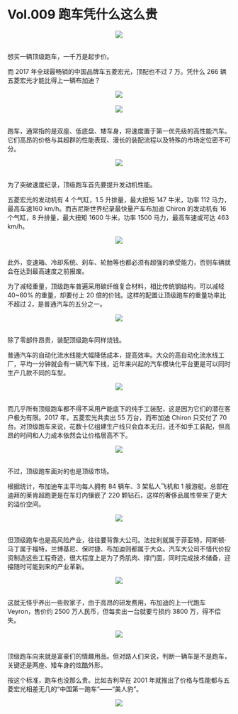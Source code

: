 # Vol.009 跑车凭什么这么贵

<div align=center>
  <img src="https://cdn.jsdelivr.net/gh/XxLittleCxX/paperclip-static/009/cover.gif">
</div>
<br />

想买一辆顶级跑车，一千万是起步价。

而 2017 年全球最畅销的中国品牌车五菱宏光，顶配也不过 7 万。凭什么 266 辆五菱宏光才能比得上一辆布加迪？

<div align=center>
  <img src="https://cdn.jsdelivr.net/gh/XxLittleCxX/paperclip-static/009/1.jpg">
</div>
<br />

<div align=center>
  <img src="https://cdn.jsdelivr.net/gh/XxLittleCxX/paperclip-static/009/2.jpg">
</div>
<br />

跑车，通常指的是双座、低底盘、矮车身，将速度置于第一优先级的高性能汽车。它们高昂的价格与其超群的性能表现、漫长的装配流程以及特殊的市场定位密不可分。 

<div align=center>
  <img src="https://cdn.jsdelivr.net/gh/XxLittleCxX/paperclip-static/009/3.jpg">
</div>
<br />

为了突破速度纪录，顶级跑车首先要提升发动机性能。

五菱宏光的发动机有 4 个气缸，1.5 升排量，最大扭矩 147 牛米，功率 112 马力，最高车速160 km/h。而吉尼斯世界纪录最快量产车布加迪 Chiron 的发动机有 16 个气缸，8 升排量，最大扭矩 1600 牛米，功率 1500 马力，最高车速或可达 463 km/h。

<div align=center>
  <img src="https://cdn.jsdelivr.net/gh/XxLittleCxX/paperclip-static/009/4.jpg">
</div>
<br />

此外，变速箱、冷却系统、刹车、轮胎等也都必须有超强的承受能力，否则车辆就会在达到最高速度之前报废。

为了减轻重量，顶级跑车普遍采用碳纤维复合材料，相比传统钢结构，可以减轻 40~60% 的重量，却要付上 20 倍的价钱。这样的配置让顶级跑车的重量功率比不超过 2，是普通汽车的五分之一。

<div align=center>
  <img src="https://cdn.jsdelivr.net/gh/XxLittleCxX/paperclip-static/009/5.jpg">
</div>
<br />

除了零部件昂贵，装配顶级跑车同样烧钱。

普通汽车的自动化流水线能大幅降低成本，提高效率。大众的高自动化流水线工厂，平均一分钟就会有一辆汽车下线，近年来兴起的汽车模块化平台更是可以同时生产几款不同的车型。

<div align=center>
  <img src="https://cdn.jsdelivr.net/gh/XxLittleCxX/paperclip-static/009/6.gif">
</div>
<br />

而几乎所有顶级跑车都不得不采用产能底下的纯手工装配，这是因为它们的潜在客户极为有限。2017 年，五菱宏光共卖出 55 万台，而布加迪 Chiron 只交付了 70 台。对顶级跑车来说，花数十亿组建生产线只会血本无归，还不如手工装配，但高昂的时间和人力成本依然会让价格居高不下。

<div align=center>
  <img src="https://cdn.jsdelivr.net/gh/XxLittleCxX/paperclip-static/009/7.gif">
</div>
<br />

不过，顶级跑车面对的也是顶级市场。

根据统计，布加迪车主平均每人拥有 84 辆车、3 架私人飞机和 1 艘游艇。总部在迪拜的莱肯超跑更是在车灯内镶嵌了 220 颗钻石，这样的奢侈品属性带来了更大的溢价空间。

<div align=center>
  <img src="https://cdn.jsdelivr.net/gh/XxLittleCxX/paperclip-static/009/8.jpg">
</div>
<br />

但顶级跑车也是高风险产业，往往要背靠大公司。法拉利就属于菲亚特，阿斯顿·马丁属于福特，兰博基尼、保时捷、布加迪则都属于大众。汽车大公司不惜代价投资制造这些工程奇迹，很大程度上是为了秀肌肉、撑门面，同时完成技术储备，迎接随时可能到来的产业革新。

<div align=center>
  <img src="https://cdn.jsdelivr.net/gh/XxLittleCxX/paperclip-static/009/9.gif">
</div>
<br />

这就无怪乎养出一些败家子，由于高昂的研发费用，布加迪的上一代跑车 Veyron，售价约 2500 万人民币，但每卖出一台就要亏损约 3800 万，得不偿失。

<div align=center>
  <img src="https://cdn.jsdelivr.net/gh/XxLittleCxX/paperclip-static/009/10.gif">
</div>
<br />

顶级跑车向来就是富豪们的情趣用品。但对路人们来说，判断一辆车是不是跑车，关键还是两座、矮车身的炫酷外形。

按这个标准，跑车也没那么贵。比如吉利早在 2001 年就推出了价格与性能都与五菱宏光相差无几的“中国第一跑车”——“美人豹”。

<div align=center>
  <img src="https://cdn.jsdelivr.net/gh/XxLittleCxX/paperclip-static/009/11.jpg">
</div>
<br />